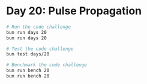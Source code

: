# Day 20: Pulse Propagation

```bash
# Run the code challenge
bun run days 20
bun run days 20

# Test the code challenge
bun test days/20

# Benchmark the code challenge
bun run bench 20
bun run bench 20
```
